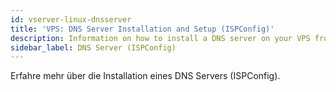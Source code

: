 ```yaml
---
id: vserver-linux-dnsserver
title: 'VPS: DNS Server Installation and Setup (ISPConfig)'
description: Information on how to install a DNS server on your VPS from ZAP-Hosting - ZAP-Hosting.com documentation
sidebar_label: DNS Server (ISPConfig)
---
```


Erfahre mehr über die Installation eines DNS Servers (ISPConfig).
